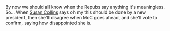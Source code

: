 By now we should all know when the Repubs say anything it's meaningless. So... When <a href="https://www.npr.org/sections/death-of-ruth-bader-ginsburg/2020/09/19/914843085/susan-collins-whoever-wins-the-presidential-election-should-fill-scotus-vacancy">Susan Collins</a> says oh my this should be done by a new president, then she'll disagree when McC goes ahead, and she'll vote to confirm, saying how disappointed she is.
